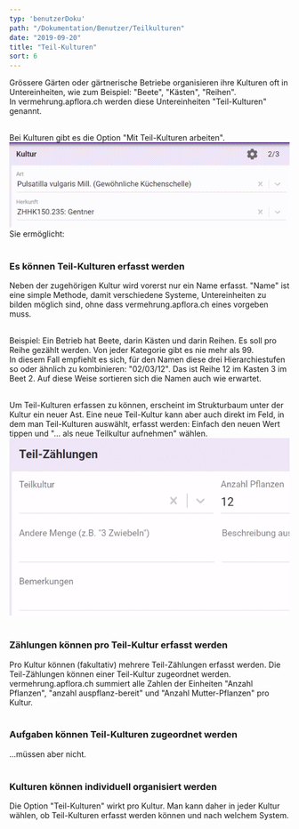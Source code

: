 ```yaml
---
typ: 'benutzerDoku'
path: "/Dokumentation/Benutzer/Teilkulturen"
date: "2019-09-20"
title: "Teil-Kulturen"
sort: 6
---
```


Grössere Gärten oder gärtnerische Betriebe organisieren ihre Kulturen oft in Untereinheiten, wie zum Beispiel: "Beete", "Kästen", "Reihen".<br/>
In vermehrung.apflora.ch werden diese Untereinheiten "Teil-Kulturen" genannt.<br/><br/>

Bei Kulturen gibt es die Option "Mit Teil-Kulturen arbeiten".<br/>
![Option "Mit Teil-Kulturen arbeiten"](_media/teilkultur_option.gif)<br/>
Sie ermöglicht:
<br/><br/>

### Es können Teil-Kulturen erfasst werden
Neben der zugehörigen Kultur wird vorerst nur ein Name erfasst. "Name" ist eine simple Methode, damit verschiedene Systeme, Untereinheiten zu bilden möglich sind, ohne dass vermehrung.apflora.ch eines vorgeben muss.<br/><br/>

Beispiel: Ein Betrieb hat Beete, darin Kästen und darin Reihen. Es soll pro Reihe gezählt werden. Von jeder Kategorie gibt es nie mehr als 99.<br/>
In diesem Fall empfiehlt es sich, für den Namen diese drei Hierarchiestufen so oder ähnlich zu kombinieren: "02/03/12". Das ist Reihe 12 im Kasten 3 im Beet 2. Auf diese Weise sortieren sich die Namen auch wie erwartet.<br/><br/>

Um Teil-Kulturen erfassen zu können, erscheint im Strukturbaum unter der Kultur ein neuer Ast. Eine neue Teil-Kultur kann aber auch direkt im Feld, in dem man Teil-Kulturen auswählt, erfasst werden: Einfach den neuen Wert tippen und "... als neue Teilkultur aufnehmen" wählen.<br/>
![Direkt neue Teilkultur erstellen](_media/teilkultur_new.gif)
<br/><br/>

### Zählungen können pro Teil-Kultur erfasst werden
Pro Kultur können (fakultativ) mehrere Teil-Zählungen erfasst werden. Die Teil-Zählungen können einer Teil-Kultur zugeordnet werden.<br/>
vermehrung.apflora.ch summiert alle Zahlen der Einheiten "Anzahl Pflanzen", "anzahl auspflanz-bereit" und "Anzahl Mutter-Pflanzen" pro Kultur.
<br/><br/>

### Aufgaben können Teil-Kulturen zugeordnet werden
...müssen aber nicht.
<br/><br/>

### Kulturen können individuell organisiert werden
Die Option "Teil-Kulturen" wirkt pro Kultur. Man kann daher in jeder Kultur wählen, ob Teil-Kulturen erfasst werden können und nach welchem System.